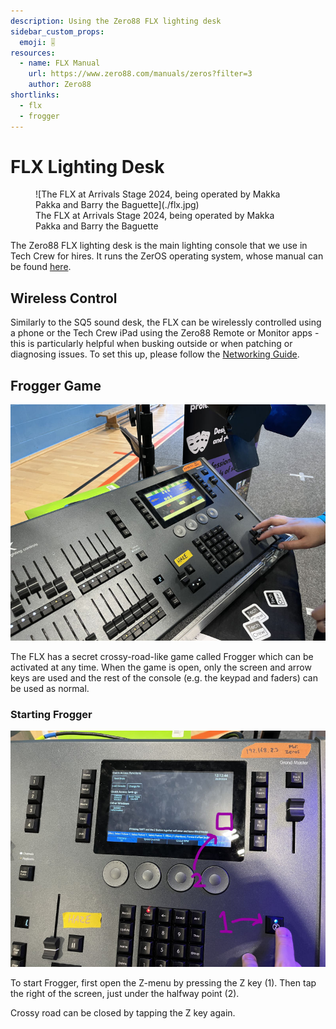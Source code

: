 ```yaml
---
description: Using the Zero88 FLX lighting desk
sidebar_custom_props:
  emoji: 🎚️
resources:
  - name: FLX Manual
    url: https://www.zero88.com/manuals/zeros?filter=3
    author: Zero88
shortlinks:
  - flx
  - frogger
---
```

# FLX Lighting Desk
<figure>
![The FLX at Arrivals Stage 2024, being operated by Makka Pakka and Barry the Baguette](./flx.jpg)
<figcaption>The FLX at Arrivals Stage 2024, being operated by Makka Pakka and Barry the Baguette</figcaption>
</figure>


The Zero88 FLX lighting desk is the main lighting console that we use in Tech Crew for hires. It runs the ZerOS 
operating system, whose manual can be found [here](https://www.zero88.com/manuals/zeros?filter=3).

## Wireless Control
Similarly to the SQ5 sound desk, the FLX can be wirelessly controlled using a phone or the Tech Crew iPad using the 
Zero88 Remote or Monitor apps - this is
particularly helpful when busking outside or when patching or diagnosing issues. To set this up, please follow the 
[Networking Guide](/wiki/disciplines/other/networking).

## Frogger Game
![Frogger Game](./frogger.jpg)

The FLX has a secret crossy-road-like game called Frogger which can be activated at any time. When the game is open, 
only the screen and arrow keys are used and the rest of the console (e.g. the keypad and faders) can be used as normal.

### Starting Frogger
![Frogger Guide](./frogger-guide.jpg)

To start Frogger, first open the Z-menu by pressing the Z key (1). Then tap the right of the screen, just under 
the halfway point (2).

Crossy road can be closed by tapping the Z key again.